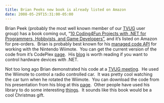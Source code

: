 ```yaml
---
title: Brian Peeks new book is already listed on Amazon
date: 2008-05-29T15:31:00-05:00
---
```

Brian Peek (probably the most well known member of our [TVUG](http://tvug.net/) user group) has a book coming out, &#8220;[10 Coding4Fun Projects with .NET for Programmers, Hobbyists, and Game Developers&#8221;](http://www.amazon.com/exec/obidos/ASIN/0596520743), and it&#8217;s listed on Amazon for pre-orders.  Brian is probably best known for his [managed code API](http://blogs.msdn.com/coding4fun/archive/2007/03/14/1879033.aspx) for working with the Nintendo Wiimote.  You can get the current version of the code from it&#8217;s CodePlex [page](http://www.codeplex.com/WiimoteLib).  His [blog](http://www.brianpeek.com/blog/) is worth reading if you want to control hardware devices with .NET.

Not too long ago Brian demonstrated his code at a [TVUG meeting](http://tvug.net/Events/tabid/56/Default.aspx?PageContentID=46 "Interfacing External Hardware Using Managed Code").  He used the Wiimote to control a radio controlled car.  It was pretty cool watching the car turn when he rotated the Wiimote.  You can download the code from his presentation from his blog at this [page](http://www.brianpeek.com/files/folders/2008/default.aspx).  Other people have used his library to do some interesting [things](http://www.cs.cmu.edu/~johnny/projects/wii/).  It sounds like this book would be a cool Christmas gift.
